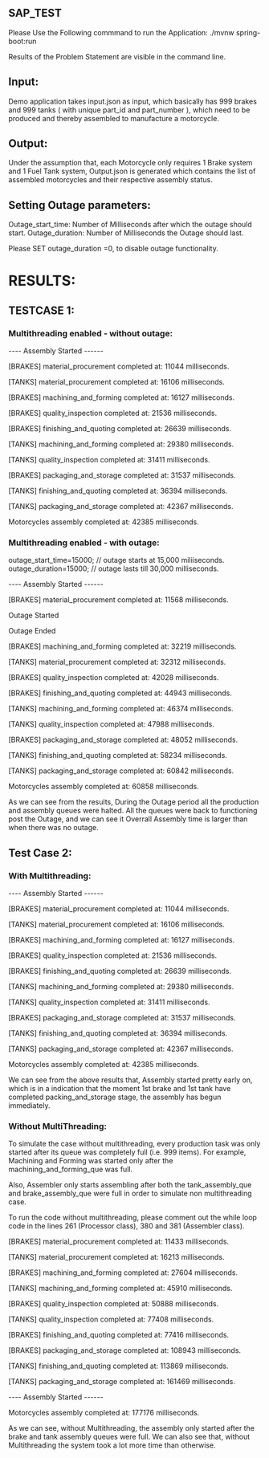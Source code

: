 ## SAP_TEST

Please Use the Following commmand to run the Application:
./mvnw spring-boot:run

Results of the Problem Statement are visible in the command line.

## Input:
Demo application takes input.json as input, which basically has 999 brakes and 999 tanks ( with unique part_id and part_number ), 
which need to be produced and thereby assembled to manufacture a motorcycle.

## **Output:**
Under the assumption that, each Motorcycle only requires 1 Brake system and 1 Fuel Tank system, Output.json is generated which contains
the list of assembled motorcycles and their respective assembly status.


## **Setting Outage parameters:**

Outage_start_time: Number of Milliseconds after which the outage should start.
Outage_duration: Number of Milliseconds the Outage should last. 

Please SET outage_duration =0, to disable outage functionality.


# **RESULTS:**

## **TESTCASE 1:**

### Multithreading enabled - without outage:

---- Assembly Started ------

[BRAKES] material_procurement completed at: 11044 milliseconds.

[TANKS] material_procurement completed at: 16106 milliseconds.

[BRAKES] machining_and_forming completed at: 16127 milliseconds.

[BRAKES] quality_inspection completed at: 21536 milliseconds.

[BRAKES] finishing_and_quoting completed at: 26639 milliseconds.

[TANKS] machining_and_forming completed at: 29380 milliseconds.

[TANKS] quality_inspection completed at: 31411 milliseconds.

[BRAKES] packaging_and_storage completed at: 31537 milliseconds.

[TANKS] finishing_and_quoting completed at: 36394 milliseconds.

[TANKS] packaging_and_storage completed at: 42367 milliseconds.

Motorcycles assembly completed at: 42385 milliseconds.





### Multithreading enabled - with outage:

outage_start_time=15000; // outage starts at 15,000 miliiseconds.
outage_duration=15000;  // outage lasts till 30,000 milliseconds.

---- Assembly Started ------

[BRAKES] material_procurement completed at: 11568 milliseconds.


Outage Started

Outage Ended

[BRAKES] machining_and_forming completed at: 32219 milliseconds.

[TANKS] material_procurement completed at: 32312 milliseconds.

[BRAKES] quality_inspection completed at: 42028 milliseconds.

[BRAKES] finishing_and_quoting completed at: 44943 milliseconds.

[TANKS] machining_and_forming completed at: 46374 milliseconds.

[TANKS] quality_inspection completed at: 47988 milliseconds.

[BRAKES] packaging_and_storage completed at: 48052 milliseconds.

[TANKS] finishing_and_quoting completed at: 58234 milliseconds.

[TANKS] packaging_and_storage completed at: 60842 milliseconds.

Motorcycles assembly completed at: 60858 milliseconds.

As we can see from the results, During the Outage period all the production and assembly queues were halted.
All the queues were back to functioning post the Outage, and we can see it Overrall Assembly time is
larger than when there was no outage.


## **Test Case 2:**

### With Multithreading:

---- Assembly Started ------

[BRAKES] material_procurement completed at: 11044 milliseconds.

[TANKS] material_procurement completed at: 16106 milliseconds.

[BRAKES] machining_and_forming completed at: 16127 milliseconds.

[BRAKES] quality_inspection completed at: 21536 milliseconds.

[BRAKES] finishing_and_quoting completed at: 26639 milliseconds.

[TANKS] machining_and_forming completed at: 29380 milliseconds.

[TANKS] quality_inspection completed at: 31411 milliseconds.

[BRAKES] packaging_and_storage completed at: 31537 milliseconds.

[TANKS] finishing_and_quoting completed at: 36394 milliseconds.

[TANKS] packaging_and_storage completed at: 42367 milliseconds.

Motorcycles assembly completed at: 42385 milliseconds.

We can see from the above results that, Assembly started pretty early on, which is in a indication that the moment 1st brake and 1st tank 
have completed packing_and_storage stage, the assembly has begun immediately.




### Without MultiThreading:

To simulate the case without multithreading, every production task was only started after its queue was completely full (i.e. 999 items).
For example, Machining and Forming was started only after the machining_and_forming_que was full.

Also, Assembler only starts assembling after both the tank_assembly_que and brake_assembly_que were full in order to simulate non multithreading case.

To run the code without multithreading, please comment out the while loop code in the lines 261 (Processor class), 380 and 381 (Assembler class).

[BRAKES] material_procurement completed at: 11433 milliseconds.

[TANKS] material_procurement completed at: 16213 milliseconds.

[BRAKES] machining_and_forming completed at: 27604 milliseconds.

[TANKS] machining_and_forming completed at: 45910 milliseconds.

[BRAKES] quality_inspection completed at: 50888 milliseconds.

[TANKS] quality_inspection completed at: 77408 milliseconds.

[BRAKES] finishing_and_quoting completed at: 77416 milliseconds.

[BRAKES] packaging_and_storage completed at: 108943 milliseconds.

[TANKS] finishing_and_quoting completed at: 113869 milliseconds.

[TANKS] packaging_and_storage completed at: 161469 milliseconds.

---- Assembly Started ------

Motorcycles assembly completed at: 177176 milliseconds.

As we can see, without Multithreading, the assembly only started after the brake and tank assembly queues were full.
We can also see that, without Multithreading the system took a lot more time than otherwise.








